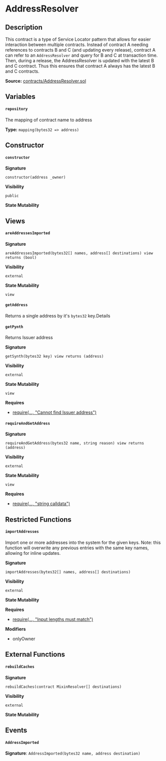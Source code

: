 # AddressResolver

## Description

This contract is a type of Service Locator pattern that allows for easier interaction between multiple contracts. Instead of contract A needing references to contracts B and C \(and updating every release\), contract A can refer to an `AddressResolver` and query for B and C at transaction time. Then, during a release, the AddressResolver is updated with the latest B and C contract. Thus this ensures that contract A always has the latest B and C contracts.

**Source:** [contracts/AddressResolver.sol](https://github.com/perifinance/peri-finance/blob/master/contracts/AddressResolver.sol)

## Variables

#### `repository` <a id="repository"></a>

The mapping of contract name to address

**Type:** `mapping(bytes32 => address)`

## Constructor

#### `constructor` <a id="constructor_1"></a>

**Signature**

`constructor(address _owner)`

**Visibility**

`public`

**State Mutability**

## Views

#### `areAddressesImported` <a id="areaddressesimported"></a>

**Signature**

`areAddressesImported(bytes32[] names, address[] destinations) view returns (bool)`

**Visibility**

`external`

**State Mutability**

`view`

#### `getAddress` <a id="getaddress"></a>

Returns a single address by it's `bytes32` key.Details

#### `getPynth` <a id="getsynth"></a>

Returns Issuer address

**Signature**

`getSynth(bytes32 key) view returns (address)`

**Visibility**

`external`

**State Mutability**

`view`

**Requires**

* [require\(..., "Cannot find Issuer address"\)](https://github.com/Synthetixio/synthetix/tree/v2.47.0-ovm/contracts/AddressResolver.sol#L61)

#### `requireAndGetAddress` <a id="requireandgetaddress"></a>

**Signature**

`requireAndGetAddress(bytes32 name, string reason) view returns (address)`

**Visibility**

`external`

**State Mutability**

`view`

**Requires**

* [require\(..., "string calldata"\)](https://github.com/perifinance/peri-finance/blob/master/contracts/AddressResolver.sol#L55)

## Restricted Functions

#### `importAddresses` <a id="importaddresses"></a>

Import one or more addresses into the system for the given keys. Note: this function will overwrite any previous entries with the same key names, allowing for inline updates.

**Signature**

`importAddresses(bytes32[] names, address[] destinations)`

**Visibility**

`external`

**State Mutability**

**Requires**

* [require\(..., "Input lengths must match"\)](https://github.com/perifinance/peri-finance/blob/master/contracts/AddressResolver.sol#L20)

**Modifiers**

* onlyOwner

## External Functions

#### `rebuildCaches` <a id="rebuildcaches"></a>

**Signature**

`rebuildCaches(contract MixinResolver[] destinations)`

**Visibility**

`external`

**State Mutability**

## Events

#### `AddressImported` <a id="addressimported"></a>

**Signature**: `AddressImported(bytes32 name, address destination)`

